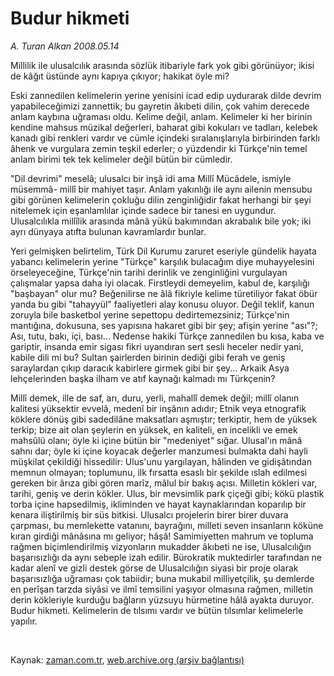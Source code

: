 # Budur hikmeti

*A. Turan Alkan 2008.05.14*

<tr><td class="metin" colspan="2" style="padding-top: 20px; padding-left: 5px; padding-right: 10px;">Millilik ile ulusalcılık arasında sözlük itibariyle fark yok gibi görünüyor; ikisi de kâğıt üstünde aynı kapıya çıkıyor; hakikat öyle mi?</td></tr><tr><td class="metin" colspan="2" style="padding-top: 20px; padding-left: 5px; padding-right: 10px;"><p>
Eski zannedilen kelimelerin yerine yenisini icad edip uydurarak dilde devrim yapabileceğimizi zannettik; bu gayretin âkıbeti dilin, çok vahim derecede anlam kaybına uğraması oldu. Kelime değil, anlam. Kelimeler ki her birinin kendine mahsus müzikal değerleri, baharat gibi kokuları ve tadları, kelebek kanadı gibi renkleri vardır ve cümle içindeki sıralanışlarıyla birbirinden farklı âhenk ve vurgulara zemin teşkil ederler; o yüzdendir ki Türkçe'nin temel anlam birimi tek tek kelimeler değil bütün bir cümledir.<p>
"Dil devrimi" meselâ; ulusalcı bir inşâ idi ama Millî Mücâdele, ismiyle müsemmâ- millî bir mahiyet taşır. Anlam yakınlığı ile aynı ailenin mensubu gibi görünen kelimelerin çokluğu dilin zenginliğidir fakat herhangi bir şeyi nitelemek için eşanlamlılar içinde sadece bir tanesi en uygundur. Ulusalcılıkla millîlik arasında mânâ yükü bakımından akrabalık bile yok; iki ayrı dünyaya atıfta bulunan kavramlardır bunlar. <p>
Yeri gelmişken belirtelim, Türk Dil Kurumu zaruret eseriyle gündelik hayata yabancı kelimelerin yerine "Türkçe" karşılık bulacağım diye muhayyelesini örseleyeceğine, Türkçe'nin tarihi derinlik ve zenginliğini vurgulayan çalışmalar yapsa daha iyi olacak. Firstleydi demeyelim, kabul de, karşılığı "başbayan" olur mu? Beğenilirse ne âlâ fikriyle kelime türetiliyor fakat öbür yanda bu gibi "tahayyül" faaliyetleri alay konusu oluyor. Değil teklif, kanun zoruyla bile basketbol yerine sepettopu dedirtemezsiniz; Türkçe'nin mantığına, dokusuna, ses yapısına hakaret gibi bir şey; afişin yerine "ası"?; Ası, tutu, bakı, içi, bası... Nedense hakiki Türkçe zannedilen bu kısa, kaba ve gariptir, insanda emir sigası fikri uyandıran sert sesli heceler nedir yani, kabile dili mi bu? Sultan şairlerden birinin dediği gibi ferah ve geniş saraylardan çıkıp daracık kabirlere girmek gibi bir şey... Arkaik Asya lehçelerinden başka ilham ve atıf kaynağı kalmadı mı Türkçenin?<p>
Millî demek, ille de saf, arı, duru, yerli, mahallî demek değil; millî olanın kalitesi yüksektir evvelâ, medenî bir inşânın adıdır; Etnik veya etnografik köklere dönüş gibi sadedilâne maksatları aşmıştır; terkiptir, hem de yüksek terkip; bize ait olan şeylerin en yüksek, en kaliteli, en incelikli ve emek mahsûlü olanı; öyle ki içine bütün bir "medeniyet" sığar. Ulusal'ın mânâ sahnı dar; öyle ki içine koyacak değerler manzumesi bulmakta dahi hayli müşkilat çekildiği hissedilir: Ulus'unu yargılayan, hâlinden ve gidişâtından memnun olmayan; toplumunu, ilk fırsatta esaslı bir şekilde ıslah edilmesi gereken bir ârıza gibi gören marîz, mâlul bir bakış açısı. Milletin kökleri var, tarihi, geniş ve derin kökler. Ulus, bir mevsimlik park çiçeği gibi; kökü plastik torba içine hapsedilmiş, ikliminden ve hayat kaynaklarından koparılıp bir kenara iliştirilmiş bir süs bitkisi.
Ulusalcı projelerin birer birer duvara çarpması, bu memlekette vatanını, bayrağını, milleti seven insanların köküne kıran girdiği mânâsına mı geliyor; hâşâ! Samimiyetten mahrum ve topluma rağmen biçimlendirilmiş vizyonların mukadder âkıbeti ne ise, Ulusalcılığın başarısızlığı da aynı sebeple izah edilir.
Bürokratik muktedirler tarafından ne kadar alenî ve gizli destek görse de Ulusalcılığın siyasi bir proje olarak başarısızlığa uğraması çok tabiidir; buna mukabil milliyetçilik, şu demlerde en perîşan tarzda siyâsi ve ilmî temsilini yaşıyor olmasına rağmen, milletin derin kökleriyle kurduğu bağların yüzsuyu hürmetine hâlâ ayakta duruyor. Budur hikmeti. Kelimelerin de tılsımı vardır ve bütün tılsımlar kelimelerle yapılır.<p><br/></p></p></p></p></p></td></tr>

Kaynak: [zaman.com.tr](http://zaman.com.tr/yazar.do?yazino=689137), [web.archive.org (arşiv bağlantısı)](http://web.archive.org/web/20080805021524/http://www.zaman.com.tr:80/yazar.do?yazino=689137)
